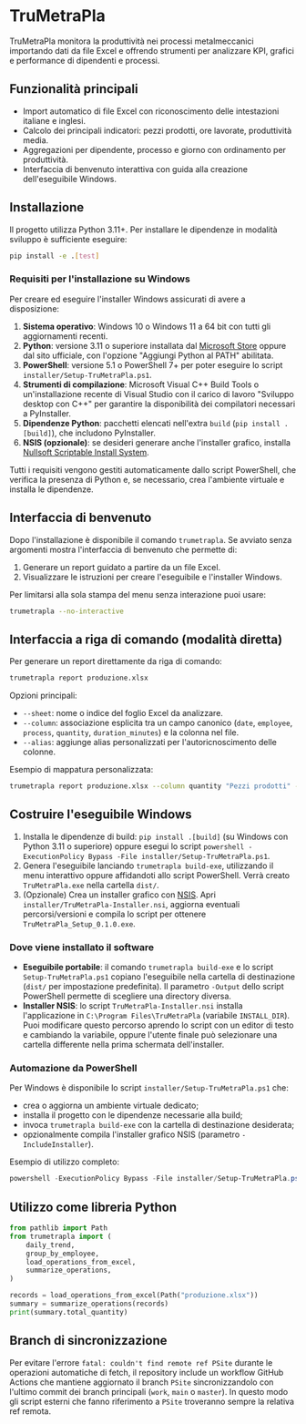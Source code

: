 # TruMetraPla

TruMetraPla monitora la produttività nei processi metalmeccanici importando dati da file Excel e offrendo strumenti per analizzare KPI, grafici e performance di dipendenti e processi.

## Funzionalità principali

- Import automatico di file Excel con riconoscimento delle intestazioni italiane e inglesi.
- Calcolo dei principali indicatori: pezzi prodotti, ore lavorate, produttività media.
- Aggregazioni per dipendente, processo e giorno con ordinamento per produttività.
- Interfaccia di benvenuto interattiva con guida alla creazione dell'eseguibile Windows.

## Installazione

Il progetto utilizza Python 3.11+. Per installare le dipendenze in modalità sviluppo è sufficiente eseguire:

```bash
pip install -e .[test]
```

### Requisiti per l'installazione su Windows

Per creare ed eseguire l'installer Windows assicurati di avere a disposizione:

1. **Sistema operativo**: Windows 10 o Windows 11 a 64 bit con tutti gli aggiornamenti recenti.
2. **Python**: versione 3.11 o superiore installata dal [Microsoft Store](https://www.microsoft.com/store/productId/9PJPW5LDXLZ5) oppure dal sito ufficiale, con l'opzione "Aggiungi Python al PATH" abilitata.
3. **PowerShell**: versione 5.1 o PowerShell 7+ per poter eseguire lo script `installer/Setup-TruMetraPla.ps1`.
4. **Strumenti di compilazione**: Microsoft Visual C++ Build Tools o un'installazione recente di Visual Studio con il carico di lavoro "Sviluppo desktop con C++" per garantire la disponibilità dei compilatori necessari a PyInstaller.
5. **Dipendenze Python**: pacchetti elencati nell'extra `build` (`pip install .[build]`), che includono PyInstaller.
6. **NSIS (opzionale)**: se desideri generare anche l'installer grafico, installa [Nullsoft Scriptable Install System](https://nsis.sourceforge.io/Download).

Tutti i requisiti vengono gestiti automaticamente dallo script PowerShell, che verifica la presenza di Python e, se necessario, crea l'ambiente virtuale e installa le dipendenze.

## Interfaccia di benvenuto

Dopo l'installazione è disponibile il comando `trumetrapla`. Se avviato senza argomenti mostra l'interfaccia di benvenuto che permette di:

1. Generare un report guidato a partire da un file Excel.
2. Visualizzare le istruzioni per creare l'eseguibile e l'installer Windows.

Per limitarsi alla sola stampa del menu senza interazione puoi usare:

```bash
trumetrapla --no-interactive
```

## Interfaccia a riga di comando (modalità diretta)

Per generare un report direttamente da riga di comando:

```bash
trumetrapla report produzione.xlsx
```

Opzioni principali:

- `--sheet`: nome o indice del foglio Excel da analizzare.
- `--column`: associazione esplicita tra un campo canonico (`date`, `employee`, `process`, `quantity`, `duration_minutes`) e la colonna nel file.
- `--alias`: aggiunge alias personalizzati per l'autoricnoscimento delle colonne.

Esempio di mappatura personalizzata:

```bash
trumetrapla report produzione.xlsx --column quantity "Pezzi prodotti" --alias employee Operatore
```

## Costruire l'eseguibile Windows

1. Installa le dipendenze di build: `pip install .[build]` (su Windows con Python 3.11 o superiore) oppure esegui lo script `powershell -ExecutionPolicy Bypass -File installer/Setup-TruMetraPla.ps1`.
2. Genera l'eseguibile lanciando `trumetrapla build-exe`, utilizzando il menu interattivo oppure affidandoti allo script PowerShell. Verrà creato `TruMetraPla.exe` nella cartella `dist/`.
3. (Opzionale) Crea un installer grafico con [NSIS](https://nsis.sourceforge.io/). Apri `installer/TruMetraPla-Installer.nsi`, aggiorna eventuali percorsi/versioni e compila lo script per ottenere `TruMetraPla_Setup_0.1.0.exe`.

### Dove viene installato il software

- **Eseguibile portabile**: il comando `trumetrapla build-exe` e lo script `Setup-TruMetraPla.ps1` copiano l'eseguibile nella cartella di destinazione (`dist/` per impostazione predefinita). Il parametro `-Output` dello script PowerShell permette di scegliere una directory diversa.
- **Installer NSIS**: lo script `TruMetraPla-Installer.nsi` installa l'applicazione in `C:\Program Files\TruMetraPla` (variabile `INSTALL_DIR`). Puoi modificare questo percorso aprendo lo script con un editor di testo e cambiando la variabile, oppure l'utente finale può selezionare una cartella differente nella prima schermata dell'installer.

### Automazione da PowerShell

Per Windows è disponibile lo script `installer/Setup-TruMetraPla.ps1` che:

- crea o aggiorna un ambiente virtuale dedicato;
- installa il progetto con le dipendenze necessarie alla build;
- invoca `trumetrapla build-exe` con la cartella di destinazione desiderata;
- opzionalmente compila l'installer grafico NSIS (parametro `-IncludeInstaller`).

Esempio di utilizzo completo:

```powershell
powershell -ExecutionPolicy Bypass -File installer/Setup-TruMetraPla.ps1 -IncludeInstaller
```

## Utilizzo come libreria Python

```python
from pathlib import Path
from trumetrapla import (
    daily_trend,
    group_by_employee,
    load_operations_from_excel,
    summarize_operations,
)

records = load_operations_from_excel(Path("produzione.xlsx"))
summary = summarize_operations(records)
print(summary.total_quantity)
```

## Branch di sincronizzazione

Per evitare l'errore `fatal: couldn't find remote ref PSite` durante le operazioni automatiche di fetch, il repository include un workflow GitHub Actions che mantiene aggiornato il branch `PSite` sincronizzandolo con l'ultimo commit dei branch principali (`work`, `main` o `master`). In questo modo gli script esterni che fanno riferimento a `PSite` troveranno sempre la relativa ref remota.
